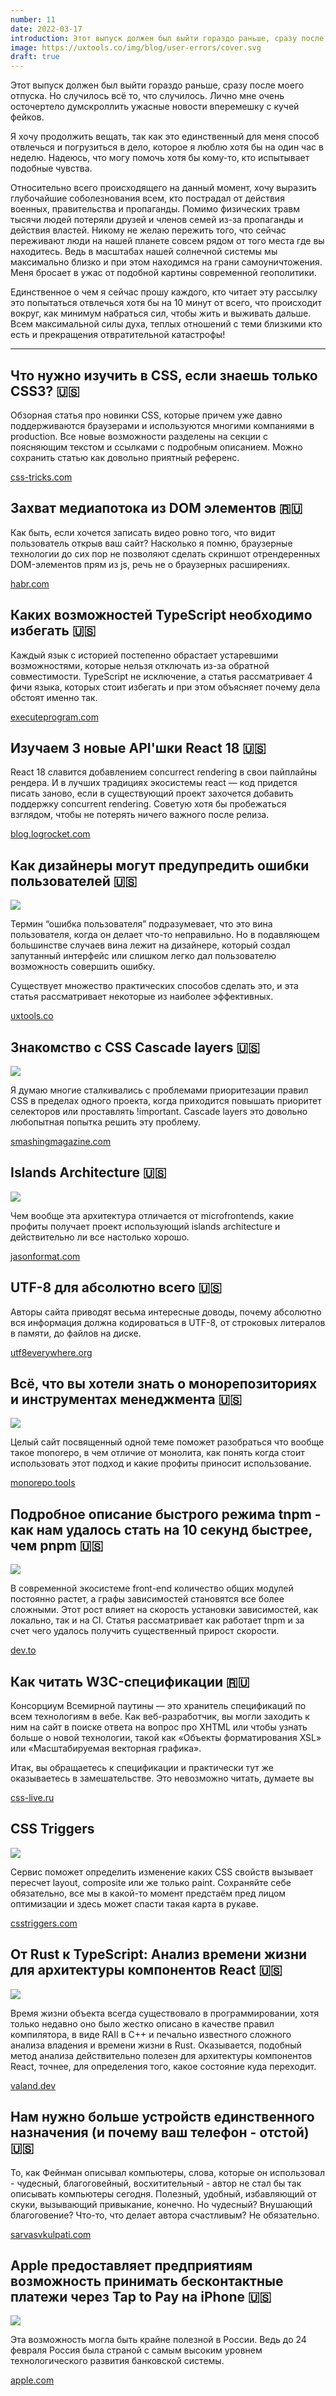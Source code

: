 ```yaml
---
number: 11
date: 2022-03-17
introduction: Этот выпуск должен был выйти гораздо раньше, сразу после моего отпуска. Но случилось всё то, что случилось. Лично мне очень осточертело думскроллить ужасные новости вперемешку с кучей фейков. Я хочу продолжить вещать, так как это единственный для меня способ отвлечься и погрузиться в дело, которое я люблю хотя бы на один час в неделю.
image: https://uxtools.co/img/blog/user-errors/cover.svg
draft: true
---
```


Этот выпуск должен был выйти гораздо раньше, сразу после моего отпуска. Но случилось всё то, что случилось. Лично мне очень осточертело думскроллить ужасные новости вперемешку с кучей фейков.

Я хочу продолжить вещать, так как это единственный для меня способ отвлечься и погрузиться в дело, которое я люблю хотя бы на один час в неделю. Надеюсь, что могу помочь хотя бы кому-то, кто испытывает подобные чувства.

Относительно всего происходящего на данный момент, хочу выразить глубочайшие соболезнования всем, кто пострадал от действия военных, правительства и пропаганды. Помимо физических травм тысячи людей потеряли друзей и членов семей из-за пропаганды и действия властей. Никому не желаю пережить того, что сейчас переживают люди на нашей планете совсем рядом от того места где вы находитесь. Ведь в масштабах нашей солнечной системы мы максимально близко и при этом находимся на грани самоуничтожения. Меня бросает в ужас от подобной картины современной геополитики.

Единственное о чем я сейчас прошу каждого, кто читает эту рассылку это попытаться отвлечься хотя бы на 10 минут от всего, что происходит вокруг, как минимум набраться сил, чтобы жить и выживать дальше. Всем максимальной силы духа, теплых отношений с теми близкими кто есть и прекращения отвратительной катастрофы!

<hr />

## Что нужно изучить в CSS, если знаешь только CSS3? 🇺🇸

Обзорная статья про новинки CSS, которые причем уже давно поддерживаются браузерами и используются многими компаниями в production. Все новые возможности разделены на секции с поясняющим текстом и ссылками с подробным описанием. Можно сохранить статью как довольно приятный референс.

[css-tricks.com](https://css-tricks.com/whats-new-since-css3/)

## Захват медиапотока из DOM элементов 🇷🇺

Как быть, если хочется записать видео ровно того, что видит пользователь открыв ваш сайт? Насколько я помню, браузерные технологии до сих пор не позволяют сделать скриншот отрендеренных DOM-элементов прям из js, речь не о браузерных расширениях.

[habr.com](https://habr.com/ru/company/timeweb/blog/646831/)

## Каких возможностей TypeScript необходимо избегать 🇺🇸

Каждый язык с историей постепенно обрастает устаревшими возможностями, которые нельзя отключать из-за обратной совместимости. TypeScript не исключение, а статья рассматривает 4 фичи языка, которых стоит избегать и при этом объясняет почему дела обстоят именно так.

[executeprogram.com](https://www.executeprogram.com/blog/typescript-features-to-avoid)

## Изучаем 3 новые API'шки React 18 🇺🇸

React 18 славится добавлением concurrect rendering в свои пайплайны рендера. И в лучших традициях экосистемы react — код придется писать заново, если в существующий проект захочется добавить поддержку concurrent rendering. Советую хотя бы пробежаться взглядом, чтобы не потерять ничего важного после релиза.

[blog.logrocket.com](https://blog.logrocket.com/exploring-react-18-three-new-apis/)

## Как дизайнеры могут предупредить ошибки пользователей 🇺🇸

![](https://uxtools.co/img/blog/user-errors/cover.svg)

Термин “ошибка пользователя” подразумевает, что это вина пользователя, когда он делает что-то неправильно. Но в подавляющем большинстве случаев вина лежит на дизайнере, который создал запутанный интерфейс или слишком легко дал пользователю возможность совершить ошибку.

Существует множество практических способов сделать это, и эта статья рассматривает некоторые из наиболее эффективных.

[uxtools.co](https://uxtools.co/blog/how-designers-can-prevent-user-errors/)

## Знакомство с CSS Cascade layers 🇺🇸

![](https://cloud.netlifyusercontent.com/assets/344dbf88-fdf9-42bb-adb4-46f01eedd629/461e4faf-c4dc-41a8-994a-34bfbde1a19a/1-introduction-css-cascade-layers.png)

Я думаю многие сталкивались с проблемами приоритезации правил CSS в пределах одного проекта, когда приходится повышать приоритет селекторов или проставлять !important. Cascade layers это довольно любопытная попытка решить эту проблему.

[smashingmagazine.com](https://www.smashingmagazine.com/2022/01/introduction-css-cascade-layers/)

## Islands Architecture 🇺🇸

![](https://res.cloudinary.com/wedding-website/image/upload/v1596766231/islands-architecture-1.png)

Чем вообще эта архитектура отличается от microfrontends, какие профиты получает проект использующий islands architecture и действительно ли все настолько хорошо.

[jasonformat.com](https://jasonformat.com/islands-architecture/)

## UTF-8 для абсолютно всего 🇺🇸

Авторы сайта приводят весьма интересные доводы, почему абсолютно вся информация должна кодироваться в UTF-8, от строковых литералов в памяти, до файлов на диске.

[utf8everywhere.org](https://utf8everywhere.org/)

## Всё, что вы хотели знать о монорепозиториях и инструментах менеджмента 🇺🇸

![](https://monorepo.tools/images/monorepo-polyrepo.svg)

Целый сайт посвященный одной теме поможет разобраться что вообще такое monorepo, в чем отличие от монолита, как понять когда стоит использовать этот подход и какие профиты приносит использование.

[monorepo.tools](https://monorepo.tools/)

## Подробное описание быстрого режима tnpm - как нам удалось стать на 10 секунд быстрее, чем pnpm 🇺🇸

![](https://dev-to-uploads.s3.amazonaws.com/uploads/articles/iwvwkicvc8iubzsbv0hl.jpg)

В современной экосистеме front-end количество общих модулей постоянно растет, а графы зависимостей становятся все более сложными. Этот рост влияет на скорость установки зависимостей, как локально, так и на CI. Статья рассматривает как работает tnpm и за счет чего удалось получить существенный прирост скорости.

[dev.to](https://dev.to/atian25/in-depth-of-tnpm-rapid-mode-how-could-we-fast-10s-than-pnpm-3bpp)

## Как читать W3C-спецификации 🇷🇺

Консорциум Всемирной паутины — это хранитель спецификаций по всем технологиям в вебе. Как веб-разработчик, вы могли заходить к ним на сайт в поиске ответа на вопрос про XHTML или чтобы узнать больше о новой технологии, такой как «Объекты форматирования XSL» или «Масштабируемая векторная графика».

Итак, вы обращаетесь к спецификации и практически тут же оказываетесь в замешательстве. Это невозможно читать, думаете вы

[css-live.ru](https://css-live.ru/articles/kak-chitat-w3c-specifikacii.html)

## CSS Triggers

![](https://csstriggers.com/wp-content/uploads/2022/11/css-Triggers-List-2-768x267.png)

Сервис поможет определить изменение каких CSS свойств вызывает пересчет layout, composite или же только paint. Сохраняйте себе обязательно, все мы в какой-то момент предстаём пред лицом оптимизации и здесь может спасти такая карта в рукаве.

[csstriggers.com](https://csstriggers.com/)

## От Rust к TypeScript: Анализ времени жизни для архитектуры компонентов React 🇺🇸

![](https://valand.dev/static/91bdb64f8e2e6beea5bf165dae37be06/2d920/good.png)

Время жизни объекта всегда существовало в программировании, хотя только недавно оно было жестко описано в качестве правил компилятора, в виде RAII в C++ и печально известного сложного анализа владения и времени жизни в Rust. Оказывается, подобный метод анализа действительно полезен для архитектуры компонентов React, точнее, для определения того, какое состояние куда переходит.

[valand.dev](https://valand.dev/blog/post/from-rust-to-typescript-lifetime-analysis)

## Нам нужно больше устройств единственного назначения (и почему ваш телефон - отстой) 🇺🇸

То, как Фейнман описывал компьютеры, слова, которые он использовал - чудесный, благоговейный, восхитительный - автор не стал бы так описывать компьютеры сегодня. Полезный, удобный, избавляющий от скуки, вызывающий привыкание, конечно. Но чудесный? Внушающий благоговение? Что-то, что делает автора счастливым? Не обязательно.

[sarvasvkulpati.com](https://sarvasvkulpati.com/blog/computingrevolutionfix)

## Apple предоставляет предприятиям возможность принимать бесконтактные платежи через Tap to Pay на iPhone 🇺🇸

![](https://www.apple.com/newsroom/images/product/apple-pay/Apple_Apple-Pay_Transaction_big.jpg.large_2x.jpg)

Эта возможность могла быть крайне полезной в России. Ведь до 24 февраля Россия была страной с самым высоким уровнем технологического развития банковской системы.

[apple.com](https://www.apple.com/newsroom/2022/02/apple-unveils-contactless-payments-via-tap-to-pay-on-iphone/)
